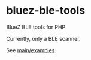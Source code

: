 # bluez-ble-tools
BlueZ BLE tools for PHP

Currently, only a BLE scanner.

See [main/examples](https://github.com/sharkydog/bluez-ble-tools/tree/main/examples).
